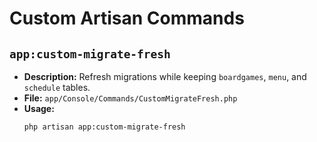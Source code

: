 # Custom Artisan Commands

## `app:custom-migrate-fresh`
- **Description:** Refresh migrations while keeping `boardgames`, `menu`, and `schedule` tables.
- **File:** `app/Console/Commands/CustomMigrateFresh.php`
- **Usage:**  
  ```bash
  php artisan app:custom-migrate-fresh
